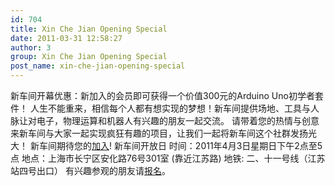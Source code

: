```yaml
---
id: 704
title: Xin Che Jian Opening Special
date: 2011-03-31 12:58:27
author: 3
group: Xin Che Jian Opening Special
post_name: xin-che-jian-opening-special
---
```


新车间开幕优惠：新加入的会员即可获得一个价值300元的Arduino Uno初学者套件！ 人生不能重来，相信每个人都有想实现的梦想！新车间提供场地、工具与人脉让对电子，物理运算和机器人有兴趣的朋友一起交流。 请带着您的热情与创意来新车间与大家一起实现疯狂有趣的项目，让我们一起将新车间这个社群发扬光大！ 新车间期待您的[加入](http://xinchejian.com/membership/?lang=zh)! 新车间开放日 时间：2011年4月3日星期日下午2点至5点 地点：上海市长宁区安化路76号301室 (靠近江苏路) 地铁: 二、十一号线（江苏站四号出口） 有兴趣参观的朋友请[报名](http://xinchejian.com/event/?regevent%5Faction=register&event%5Fid=4&name%5Fof%5Fevent=XinCheJianOpenHouse)。